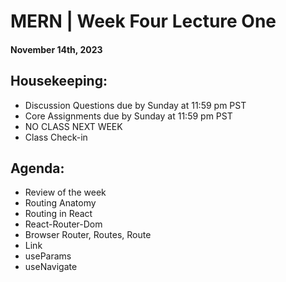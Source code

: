 # MERN | Week Four Lecture One
#### November 14th, 2023

## Housekeeping:
- Discussion Questions due by Sunday at 11:59 pm PST
- Core Assignments due by Sunday at 11:59 pm PST
- NO CLASS NEXT WEEK
- Class Check-in

## Agenda:
- Review of the week
- Routing Anatomy
- Routing in React
- React-Router-Dom
- Browser Router, Routes, Route
- Link
- useParams
- useNavigate